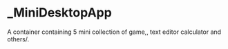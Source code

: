 # _MiniDesktopApp
A container containing 5 mini collection of game,, text editor calculator and others/.
